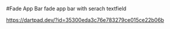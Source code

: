 #Fade App Bar
fade app bar with serach textfield

https://dartpad.dev/?id=35300eda3c76e783279ce015ce22b06b